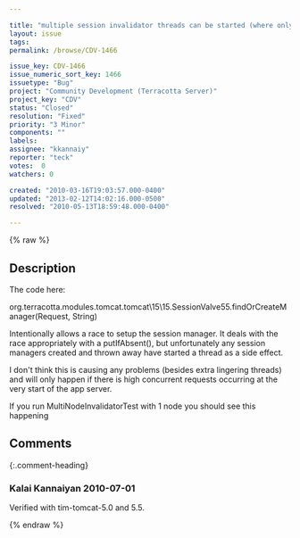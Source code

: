 ```yaml
---

title: "multiple session invalidator threads can be started (where only 1 is needed/desired)"
layout: issue
tags: 
permalink: /browse/CDV-1466

issue_key: CDV-1466
issue_numeric_sort_key: 1466
issuetype: "Bug"
project: "Community Development (Terracotta Server)"
project_key: "CDV"
status: "Closed"
resolution: "Fixed"
priority: "3 Minor"
components: ""
labels: 
assignee: "kkannaiy"
reporter: "teck"
votes:  0
watchers: 0

created: "2010-03-16T19:03:57.000-0400"
updated: "2013-02-12T14:02:16.000-0500"
resolved: "2010-05-13T18:59:48.000-0400"

---
```




{% raw %}



## Description

<div markdown="1" class="description">

The code here:

  org.terracotta.modules.tomcat.tomcat\15\15.SessionValve55.findOrCreateManager(Request, String)

Intentionally allows a race to setup the session manager. It deals with the race appropriately with a putIfAbsent(), but unfortunately any session managers created and thrown away have started a thread as a side effect. 

I don't think this is causing any problems (besides extra lingering threads) and will only happen if there is high concurrent requests occurring at the very start of the app server.

If you run MultiNodeInvalidatorTest with 1 node you should see this happening 



</div>

## Comments


{:.comment-heading}
### **Kalai Kannaiyan** <span class="date">2010-07-01</span>

<div markdown="1" class="comment">

Verified with tim-tomcat-5.0 and 5.5.

</div>



{% endraw %}
